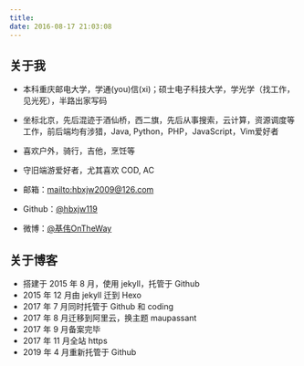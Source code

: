 ```yaml
---
title: 
date: 2016-08-17 21:03:08
---
```


## 关于我

* 本科重庆邮电大学，学通(you)信(xi)；硕士电子科技大学，学光学（找工作，见光死），半路出家写码
* 坐标北京，先后混迹于酒仙桥，西二旗，先后从事搜索，云计算，资源调度等工作，前后端均有涉猎，Java, Python，PHP，JavaScript，Vim爱好者
* 喜欢户外，骑行，吉他，烹饪等
* 守旧端游爱好者，尤其喜欢 COD, AC



* 邮箱：<mailto:hbxjw2009@126.com> 
* Github：[@hbxjw119](https://github.com/hbxjw119)
* 微博：[@基伟OnTheWay](http://weibo.com/hbxjw119/home)

## 关于博客

* 搭建于 2015 年 8 月，使用 jekyll，托管于 Github
* 2015 年 12 月由 jekyll 迁到 Hexo
* 2017 年 7 月同时托管于 Github 和 coding
* 2017 年 8 月迁移到阿里云，换主题 maupassant
* 2017 年 9 月备案完毕
* 2017 年 11 月全站 https
* 2019 年 4 月重新托管于 Github

